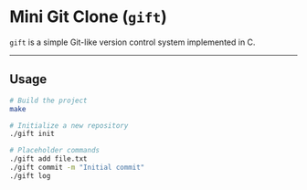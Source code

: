 # Mini Git Clone (`gift`)

`gift` is a simple Git-like version control system implemented in C.  

---

## Usage

```bash
# Build the project
make

# Initialize a new repository
./gift init

# Placeholder commands
./gift add file.txt
./gift commit -m "Initial commit"
./gift log

